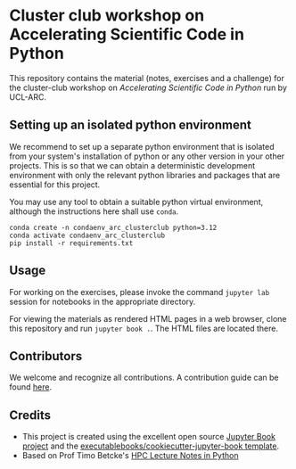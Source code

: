 # Cluster club workshop on Accelerating Scientific Code in Python

This repository contains the material (notes, exercises and a challenge) for the cluster-club workshop on _Accelerating Scientific Code in Python_ run by UCL-ARC.

## Setting up an isolated python environment

We recommend to set up a separate python environment that is isolated from your system's installation of python or any other version in your other projects. This is so that we can obtain a deterministic development environment with only the relevant python libraries and packages that are essential for this project.

You may use any tool to obtain a suitable python virtual environment, although the instructions here shall use `conda`.

```
conda create -n condaenv_arc_clusterclub python=3.12
conda activate condaenv_arc_clusterclub
pip install -r requirements.txt
```

## Usage

For working on the exercises, please invoke the command `jupyter lab` session for notebooks in the appropriate directory.

For viewing the materials as rendered HTML pages in a web browser, clone this repository and run `jupyter book .`. The HTML files are located there.

## Contributors

We welcome and recognize all contributions. A contribution guide can be found [here](./CONTRIBUTING.md).

## Credits

- This project is created using the excellent open source [Jupyter Book project](https://jupyterbook.org/) and the [executablebooks/cookiecutter-jupyter-book template](https://github.com/executablebooks/cookiecutter-jupyter-book).
- Based on Prof Timo Betcke's [HPC Lecture Notes in Python](https://tbetcke.github.io/hpc_lecture_notes/intro.html)
